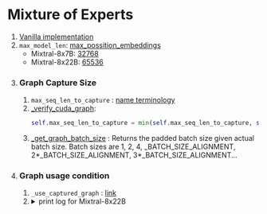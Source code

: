 # Mixture of Experts

1. [Vanilla implementation](https://github.com/pcmoritz/vllm-public/blob/fd4ea8ef5c17a8b991107402a414f6ed355d854d/vllm/model_executor/models/mixtral.py#L133)
2. `max_model_len`: [max_possition_embeddings](https://github.com/vllm-project/vllm/blob/83caf35e082b2657dce5f71ff965a13653a763b0/vllm/config.py#L1686)
    - Mixtral-8x7B: [32768](https://huggingface.co/mistralai/Mixtral-8x7B-v0.1/blob/ffe1a706bacbd5abddc5ff99432ee38f7e0662fb/config.json#L12)
    - Mixtral-8x22B: [65536](https://huggingface.co/mistralai/Mixtral-8x22B-v0.1/blob/988690dfcb44977ec67e8b7f7fb663087b4808c5/config.json#L12)
3. ### Graph Capture Size
    1. `max_seq_len_to_capture` : [name terminology](https://github.com/vllm-project/vllm/pull/4518)
    2.  [_verify_cuda_graph](https://github.com/vllm-project/vllm/blob/83caf35e082b2657dce5f71ff965a13653a763b0/vllm/config.py#L335):    
           ```python
           self.max_seq_len_to_capture = min(self.max_seq_len_to_capture, self.max_model_len)
           ```
    3. [_get_graph_batch_size](https://github.com/vllm-project/vllm/blob/83caf35e082b2657dce5f71ff965a13653a763b0/vllm/worker/model_runner.py#L1876) : Returns the padded batch size given actual batch size. Batch sizes are 1, 2, 4, _BATCH_SIZE_ALIGNMENT, 2*_BATCH_SIZE_ALIGNMENT, 3*_BATCH_SIZE_ALIGNMENT...
4. ### Graph usage condition
    1. `_use_captured_graph` : [link](https://github.com/vllm-project/vllm/blob/83caf35e082b2657dce5f71ff965a13653a763b0/vllm/worker/model_runner.py#L713-L722)
    2. <details>
            <summary>print log for Mixtral-8x22B</summary>
            <br>
            <pre> --input-len 8192 --output-len 3 --batch-size 32  </pre>
            <pre>max_seq_len_to_capture is set to 8192+256=8448</pre>
            <pre>
                decode_only: False && not enforce_eager: False
                ,  batch_size: 65536 <= _BATCH_SIZES_TO_CAPTURE: 8192
                ,  max_decode_seq_len: 0, max_encoder_seq_len: 0 <=  max_seq_len_to_capture: 8448
                   batch_size: 65536 <= max_batchsize_to_capture: 256
                   --> result (_use_captured_graph) = False
                decode_only: False && not enforce_eager: False
                ,  batch_size: 65536 <= _BATCH_SIZES_TO_CAPTURE: 8192
                ,  max_decode_seq_len: 0, max_encoder_seq_len: 0 <=  max_seq_len_to_capture: 8448
                   batch_size: 65536 <= max_batchsize_to_capture: 256
                   --> result (_use_captured_graph) = False
                decode_only: False && not enforce_eager: False
                ,  batch_size: 65536 <= _BATCH_SIZES_TO_CAPTURE: 8192
                ,  max_decode_seq_len: 0, max_encoder_seq_len: 0 <=  max_seq_len_to_capture: 8448
                   batch_size: 65536 <= max_batchsize_to_capture: 256
                   --> result (_use_captured_graph) = False
                decode_only: False && not enforce_eager: False
                ,  batch_size: 65536 <= _BATCH_SIZES_TO_CAPTURE: 8192
                ,  max_decode_seq_len: 0, max_encoder_seq_len: 0 <=  max_seq_len_to_capture: 8448
                   batch_size: 65536 <= max_batchsize_to_capture: 256
                   --> result (_use_captured_graph) = False
                decode_only: True && not enforce_eager: False
                ,  batch_size: 32 <= _BATCH_SIZES_TO_CAPTURE: 8192
                ,  max_decode_seq_len: **8193**, max_encoder_seq_len: 0 <=  max_seq_len_to_capture: 8448
                   batch_size: 32 <= max_batchsize_to_capture: 256
                   --> result (_use_captured_graph) = True
                decode_only: True && not enforce_eager: False
                ,  batch_size: 32 <= _BATCH_SIZES_TO_CAPTURE: 8192
                ,  max_decode_seq_len: **8194**, max_encoder_seq_len: 0 <=  max_seq_len_to_capture: 8448
                   batch_size: 32 <= max_batchsize_to_capture: 256
                   --> result (_use_captured_graph) = True
                decode_only: True && not enforce_eager: False
                ,  batch_size: 32 <= _BATCH_SIZES_TO_CAPTURE: 8192
                ,  max_decode_seq_len: **8195**, max_encoder_seq_len: 0 <=  max_seq_len_to_capture: 8448
                   batch_size: 32 <= max_batchsize_to_capture: 256
                   --> result (_use_captured_graph) = True
            </pre>
        </details>
